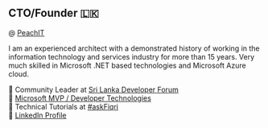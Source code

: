 ## CTO/Founder 🇱🇰

@ [PeachIT](http://www.peachit.digital)

I am an experienced architect with a demonstrated history of working in the information technology and services industry for more than 15 years. Very much skilled in Microsoft .NET based technologies and Microsoft Azure cloud.

🎯 Community Leader at [Sri Lanka Developer Forum](https://www.meetup.com/Sri-Lanka-NET-Forum/)  
🎯 [Microsoft MVP / Developer Technologies](https://mvp.microsoft.com/en-us/PublicProfile/37564?fullName=Fiqri%20Ismail)  
🎯 Technical Tutorials at [#askFiqri](https://youtube.com/c/AskFiqri)  
🎯 [LinkedIn Profile](https://linkedin/in/fiqriismail)
